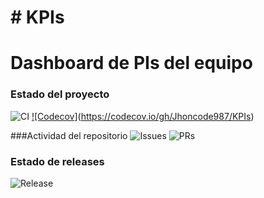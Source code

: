 # \# KPIs
# Dashboard de PIs del equipo
### Estado del proyecto
![CI](https://github.com/Jhoncode987/KPIs/actions/workflows/ci.yml/badge.svg)
[!\[Codecov](https://codecov.io/gh/Jhoncode987/KPIs/branch/main/graph/badge.svg)](https://codecov.io/gh/Jhoncode987/KPIs)

###Actividad del repositorio
![Issues](https://img.shields.io/github/issues/Jhoncode987/KPIs)
![PRs](https://img.shields.io/github/issues-pr/Jhoncode987/KPIs)

### Estado de releases
![Release](https://img.shields.io/github/v/release/Jhoncode987/KPIs?include_prereleases)

